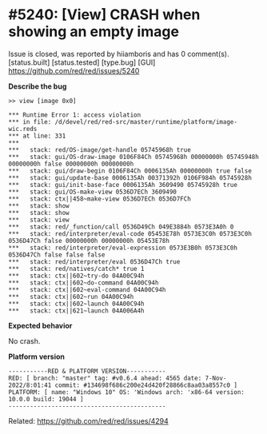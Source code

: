 
#5240: [View] CRASH when showing an empty image
================================================================================
Issue is closed, was reported by hiiamboris and has 0 comment(s).
[status.built] [status.tested] [type.bug] [GUI]
<https://github.com/red/red/issues/5240>

**Describe the bug**
```
>> view [image 0x0]

*** Runtime Error 1: access violation
*** in file: /d/devel/red/red-src/master/runtime/platform/image-wic.reds
*** at line: 331
***
***   stack: red/OS-image/get-handle 05745968h true
***   stack: gui/OS-draw-image 0106F84Ch 05745968h 00000000h 05745948h 00000000h false 00000000h 00000000h
***   stack: gui/draw-begin 0106F84Ch 0006135Ah 00000000h true false
***   stack: gui/update-base 0006135Ah 00371392h 0106F984h 05745928h
***   stack: gui/init-base-face 0006135Ah 3609490 05745928h true
***   stack: gui/OS-make-view 0536D7ECh 3609490
***   stack: ctx||458~make-view 0536D7ECh 0536D7FCh
***   stack: show
***   stack: show
***   stack: view
***   stack: red/_function/call 0536D49Ch 049E3884h 0573E3A0h 0
***   stack: red/interpreter/eval-code 05453E78h 0573E3C0h 0573E3C0h 0536D47Ch false 00000000h 00000000h 05453E78h
***   stack: red/interpreter/eval-expression 0573E3B0h 0573E3C0h 0536D47Ch false false false
***   stack: red/interpreter/eval 0536D47Ch true
***   stack: red/natives/catch* true 1
***   stack: ctx||602~try-do 04A00C94h
***   stack: ctx||602~do-command 04A00C94h
***   stack: ctx||602~eval-command 04A00C94h
***   stack: ctx||602~run 04A00C94h
***   stack: ctx||602~launch 04A00C94h
***   stack: ctx||621~launch 04A006A4h
```

**Expected behavior**

No crash.

**Platform version**
```
-----------RED & PLATFORM VERSION----------- 
RED: [ branch: "master" tag: #v0.6.4 ahead: 4565 date: 7-Nov-2022/8:01:41 commit: #134698f686c200e24d420f28866c8aa03a8557c0 ]
PLATFORM: [ name: "Windows 10" OS: 'Windows arch: 'x86-64 version: 10.0.0 build: 19044 ]
--------------------------------------------
```
Related: https://github.com/red/red/issues/4294



